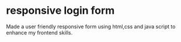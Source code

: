 # responsive login form
Made a user friendly responsive form using html,css and java script to enhance my frontend skills.
